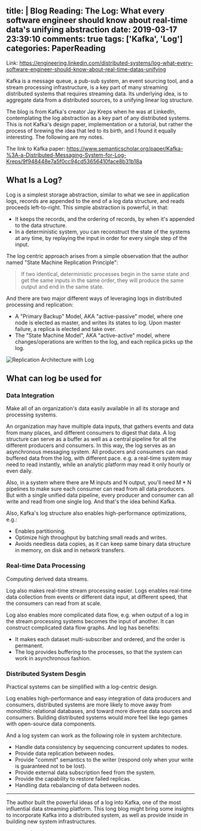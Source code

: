 title: |
  Blog Reading: The Log: What every software engineer should know about real-time data's unifying abstraction
date: 2019-03-17 23:39:10
comments: true
tags: ['Kafka', 'Log']
categories: PaperReading
---

Link: https://engineering.linkedin.com/distributed-systems/log-what-every-software-engineer-should-know-about-real-time-datas-unifying

Kafka is a message queue, a pub-sub system, an event sourcing tool,
and a stream processing infrastructure, is a key part of many streaming distributed
systems that requires streaming data. Its underlying idea, is to aggregate data
from a distributed sources, to a unifying linear log structure.

The blog is from Kafka's creator Jay Kreps when he was at LinkedIn,
contemplating the log abstraction as a key part of any distributed systems. This
is not Kafka's design paper, implementation or a tutorial, but rather the process of brewing
the idea that led to its birth, and I found it equally interesting. The following are
my notes.

The link to Kafka paper: https://www.semanticscholar.org/paper/Kafka-%3A-a-Distributed-Messaging-System-for-Log-Kreps/9f948448e7a5f0cc94cd53656410face8b31b18a

## What Is a Log?

Log is a simplest storage abstraction, similar to what we see in application logs,
records are appended to the end of a log data structure, and reads proceeds left-to-right.
This simple abstraction is powerful, in that:

* It keeps the records, and the ordering of records, by when it's appended to the data structure.
* In a deterministic system, you can reconstruct the state of the systems at any time, by
  replaying the input in order for every single step of the input.

The log centric approach arises from a simple observation that the author named
"State Machine Replication Principle":

> If two identical, deterministic processes begin in the same state and get
the same inputs in the same order, they will produce the same output and end
in the same state.

And there are two major different ways of leveraging logs in distributed processing
and replication:

* A "Primary Backup" Model, AKA "active-passive" model, where one node is elected as
  master, and writes its states to log. Upon master failure, a replica is elected and
  take over.
* The "State Machine Model", AKA "active-active" model, where changes/operations
  are written to the log, and each replica picks up the log.

![Replication Architecture with Log](2019-03-31-Blog-Reading-Kafka-active_and_passive_arch.png)

## What can log be used for

### Data Integration

Make all of an organization's data easily available in all its storage and processing
systems.

An organization may have multiple data inputs, that gathers events and data from
many places, and different consumers to digest that data. A log structure can serve
as a buffer as well as a central pipeline for all the different producers and consumers.
In this way, the log serves as an asynchronous messaging system.
All producers and consumers can read buffered data from the log, with different pace.
e.g. a real-time system may need to read instantly, while an analytic platform may
read it only hourly or even daily.

Also, in a system where there are M inputs and N output, you'll need M * N pipelines to
make sure each consumer can read from all data producers. But with a single unified data pipeline,
every producer and consumer can all write and read from one single log. And that's the
idea behind Kafka.

Also, Kafka's log structure also enables high-performance optimizations, e.g.:

- Enables partitioning.
- Optimize high throughput by batching small reads and writes.
- Avoids needless data copies, as it can keep same binary data structure in memory,
  on disk and in network transfers.

### Real-time Data Processing

Computing derived data streams.

Log also makes real-time stream processing easier. Logs enables real-time data collection
from events or different data input, at different speed, that the consumers can
read from at scale.

Log also enables more complicated data flow, e.g. when output of a log in the stream
processing systems becomes the input of another. It can construct complicated data flow
graphs. And log has benefits:

- It makes each dataset multi-subscriber and ordered, and the order is permanent.
- The log provides buffering to the processes, so that the system can work in
  asynchronous fashion.

### Distributed System Desgin

Practical systems can be simplified with a log-centric design.

Log enables high-performance and easy integration of data producers and consumers,
distributed systems are more likely to move away from monolithic relational databases,
and toward more diverse data sources and consumers. Building distributed systems
would more feel like lego games with open-source data components.

And a log system can work as the following role in system architecture.

- Handle data consistency by sequencing concurrent updates to nodes.
- Provide data replication between nodes.
- Provide "commit" semantics to the writer (respond only when your write is guaranteed
  not to be lost).
- Provide external data subscription feed from the system.
- Provide the capability to restore failed replicas.
- Handling data rebalancing of data between nodes.

----

The author built the powerful ideas of a log into Kafka, one of the most influential
data streaming platform. This long blog might bring some insights to incorporate
Kafka into a distributed system, as well as provide inside in building new system
infrastructures.
